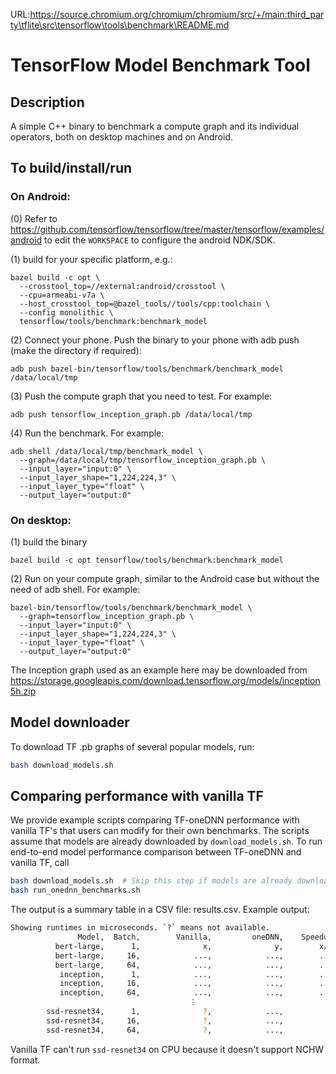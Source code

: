 URL:https://source.chromium.org/chromium/chromium/src/+/main:third_party\tflite\src\tensorflow\tools\benchmark\README.md
# TensorFlow Model Benchmark Tool

## Description

A simple C++ binary to benchmark a compute graph and its individual operators,
both on desktop machines and on Android.

## To build/install/run

### On Android:

(0) Refer to https://github.com/tensorflow/tensorflow/tree/master/tensorflow/examples/android
to edit the `WORKSPACE` to configure the android NDK/SDK.

(1) build for your specific platform, e.g.:

```
bazel build -c opt \
  --crosstool_top=//external:android/crosstool \
  --cpu=armeabi-v7a \
  --host_crosstool_top=@bazel_tools//tools/cpp:toolchain \
  --config monolithic \
  tensorflow/tools/benchmark:benchmark_model
```

(2) Connect your phone. Push the binary to your phone with adb push
     (make the directory if required):

```
adb push bazel-bin/tensorflow/tools/benchmark/benchmark_model /data/local/tmp
```

(3) Push the compute graph that you need to test. For example:

```
adb push tensorflow_inception_graph.pb /data/local/tmp
```

(4) Run the benchmark. For example:

```
adb shell /data/local/tmp/benchmark_model \
  --graph=/data/local/tmp/tensorflow_inception_graph.pb \
  --input_layer="input:0" \
  --input_layer_shape="1,224,224,3" \
  --input_layer_type="float" \
  --output_layer="output:0"
```

### On desktop:
(1) build the binary

```
bazel build -c opt tensorflow/tools/benchmark:benchmark_model
```

(2) Run on your compute graph, similar to the Android case but without the need
of adb shell. For example:

```
bazel-bin/tensorflow/tools/benchmark/benchmark_model \
  --graph=tensorflow_inception_graph.pb \
  --input_layer="input:0" \
  --input_layer_shape="1,224,224,3" \
  --input_layer_type="float" \
  --output_layer="output:0"
```

The Inception graph used as an example here may be downloaded from
https://storage.googleapis.com/download.tensorflow.org/models/inception5h.zip

## Model downloader
To download TF .pb graphs of several popular models, run:

```sh
bash download_models.sh
```

## Comparing performance with vanilla TF

We provide example scripts comparing TF-oneDNN performance with vanilla TF's
that users can modify for their own benchmarks. The scripts assume that models
are already downloaded by `download_models.sh`. To run end-to-end model
performance comparison between TF-oneDNN and vanilla TF, call

```sh
bash download_models.sh  # Skip this step if models are already downloaded.
bash run_onednn_benchmarks.sh
```

The output is a summary table in a CSV file: results.csv. Example output:

```sh
Showing runtimes in microseconds. `?` means not available.
               Model,  Batch,        Vanilla,         oneDNN,    Speedup
          bert-large,      1,              x,              y,        x/y
          bert-large,     16,            ...,            ...,        ...
          bert-large,     64,            ...,            ...,        ...          
           inception,      1,            ...,            ...,        ...
           inception,     16,            ...,            ...,        ...
           inception,     64,            ...,            ...,        ...           
                                        ⋮
        ssd-resnet34,      1,              ?,            ...,          ?
        ssd-resnet34,     16,              ?,            ...,          ?
        ssd-resnet34,     64,              ?,            ...,          ?        
```

Vanilla TF can't run `ssd-resnet34` on CPU because it doesn't support NCHW
format.
